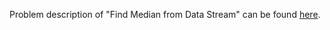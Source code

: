Problem description of "Find Median from Data Stream" can be found [here](https://leetcode.com/problems/find-median-from-data-stream/).
